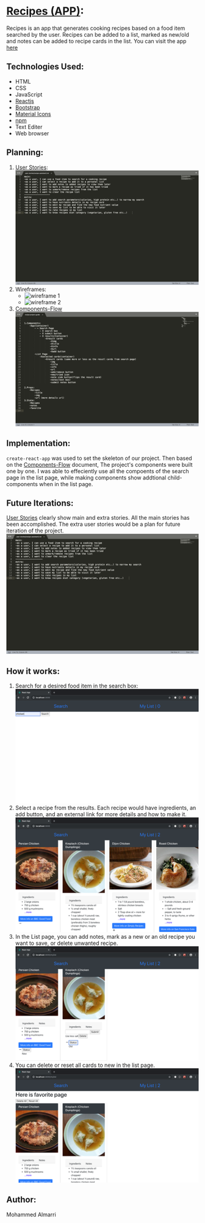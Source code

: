 # [Recipes (APP)]( https://almarrim.github.io/recipes/):
Recipes is an app that generates cooking recipes based on a food item searched by the user. Recipes can be added to a list, marked as new/old and notes can be added to recipe cards in the list. You can visit the app [here](https://almarrim.github.io/recipes/)


## Technologies Used:
- HTML
- CSS
- JavaScript
- [Reactjs](https://reactjs.org)
- [Bootstrap](https://getbootstrap.com)
- [Material Icons](https://material.io/resources/icons/?style=baseline)
- [npm](https://www.npmjs.com)
- Text Editer
- Web browser

## Planning:
1. [User Stories](./docs/userStories.txt):
![User Stories](./screenshots/userStories.png)
2. Wireframes:
    - ![wireframe 1](./screenshots/image1.jpg)
    - ![wireframe 2](./screenshots/image2.jpg)
3. [Components-Flow](./docs/componentsFlow)
![Componets-Flow](./screenshots/componentsFlow.png)

## Implementation:
`create-react-app` was used to set the skeleton of our project. Then based on the [Components-Flow](./docs/componentsFlow) document, The project's components were built one by one. I was able to effeciently use all the compoents of the search page in the list page, while making components show addtional child-components when in the list page.

## Future Iterations:
[User Stories](./docs/userStories.txt) clearly show main and extra stories. All the main stories has been accomplished. The extra user stories would be a plan for future iteration of the project.
![User Stories](./screenshots/userStories.png)

## How it works:
1. Search for a desired food item in the search box:
![home](./screenshots/homePage.png)
2. Select a recipe from the results. Each recipe would have ingredients, an add button, and an external link for more details and how to make it.
![results](./screenshots/searchResults.png)
3. In the List page, you can add notes, mark as a new or an old recipe you want to save, or delete unwanted recipe.
![recipeCard](./screenshots/recipeCard.png)
4. You can delete or reset all cards to new in the list page.
![listpage](./screenshots/myList.png)

## Author:
Mohammed Almarri

